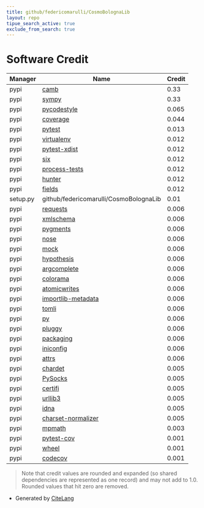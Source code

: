 ```yaml
---
title: github/federicomarulli/CosmoBolognaLib
layout: repo
tipue_search_active: true
exclude_from_search: true
---
```

# Software Credit

|Manager|Name|Credit|
|-------|----|------|
|pypi|[camb](https://camb.info/)|0.33|
|pypi|[sympy](https://sympy.org)|0.33|
|pypi|[pycodestyle](https://pycodestyle.pycqa.org/)|0.065|
|pypi|[coverage](https://github.com/nedbat/coveragepy)|0.044|
|pypi|[pytest](https://docs.pytest.org/en/latest/)|0.013|
|pypi|[virtualenv](https://virtualenv.pypa.io/)|0.012|
|pypi|[pytest-xdist](https://pypi.org/project/pytest-xdist)|0.012|
|pypi|[six](https://pypi.org/project/six)|0.012|
|pypi|[process-tests](https://pypi.org/project/process-tests)|0.012|
|pypi|[hunter](https://pypi.org/project/hunter)|0.012|
|pypi|[fields](https://pypi.org/project/fields)|0.012|
|setup.py|github/federicomarulli/CosmoBolognaLib|0.01|
|pypi|[requests](https://requests.readthedocs.io)|0.006|
|pypi|[xmlschema](https://pypi.org/project/xmlschema)|0.006|
|pypi|[pygments](https://pypi.org/project/pygments)|0.006|
|pypi|[nose](https://pypi.org/project/nose)|0.006|
|pypi|[mock](https://pypi.org/project/mock)|0.006|
|pypi|[hypothesis](https://pypi.org/project/hypothesis)|0.006|
|pypi|[argcomplete](https://pypi.org/project/argcomplete)|0.006|
|pypi|[colorama](https://pypi.org/project/colorama)|0.006|
|pypi|[atomicwrites](https://pypi.org/project/atomicwrites)|0.006|
|pypi|[importlib-metadata](https://pypi.org/project/importlib-metadata)|0.006|
|pypi|[tomli](https://pypi.org/project/tomli)|0.006|
|pypi|[py](https://pypi.org/project/py)|0.006|
|pypi|[pluggy](https://pypi.org/project/pluggy)|0.006|
|pypi|[packaging](https://pypi.org/project/packaging)|0.006|
|pypi|[iniconfig](https://pypi.org/project/iniconfig)|0.006|
|pypi|[attrs](https://pypi.org/project/attrs)|0.006|
|pypi|[chardet](https://pypi.org/project/chardet)|0.005|
|pypi|[PySocks](https://pypi.org/project/PySocks)|0.005|
|pypi|[certifi](https://pypi.org/project/certifi)|0.005|
|pypi|[urllib3](https://pypi.org/project/urllib3)|0.005|
|pypi|[idna](https://pypi.org/project/idna)|0.005|
|pypi|[charset-normalizer](https://pypi.org/project/charset-normalizer)|0.005|
|pypi|[mpmath](http://mpmath.org/)|0.003|
|pypi|[pytest-cov](https://github.com/pytest-dev/pytest-cov)|0.001|
|pypi|[wheel](https://github.com/pypa/wheel)|0.001|
|pypi|[codecov](https://github.com/codecov/codecov-python)|0.001|


> Note that credit values are rounded and expanded (so shared dependencies are represented as one record) and may not add to 1.0. Rounded values that hit zero are removed.


- Generated by [CiteLang](https://github.com/vsoch/citelang)
